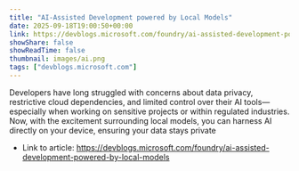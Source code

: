 ```yaml
---
title: "AI-Assisted Development powered by Local Models"
date: 2025-09-18T19:00:50+00:00
link: https://devblogs.microsoft.com/foundry/ai-assisted-development-powered-by-local-models
showShare: false
showReadTime: false
thumbnail: images/ai.png
tags: ["devblogs.microsoft.com"]
---
```

Developers have long struggled with concerns about data privacy, restrictive cloud dependencies, and limited control over their AI tools—especially when working on sensitive projects or within regulated industries. Now, with the excitement surrounding local models, you can harness AI directly on your device, ensuring your data stays private

- Link to article: https://devblogs.microsoft.com/foundry/ai-assisted-development-powered-by-local-models